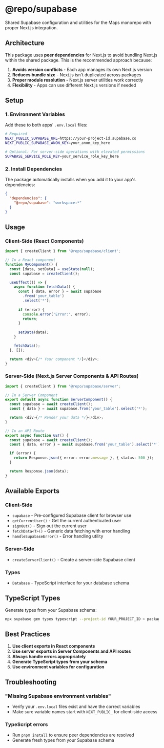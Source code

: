 # @repo/supabase

Shared Supabase configuration and utilities for the Maps monorepo with proper Next.js integration.

## Architecture

This package uses **peer dependencies** for Next.js to avoid bundling Next.js within the shared package. This is the recommended approach because:

1. **Avoids version conflicts** - Each app manages its own Next.js version
2. **Reduces bundle size** - Next.js isn't duplicated across packages
3. **Proper module resolution** - Next.js server utilities work correctly
4. **Flexibility** - Apps can use different Next.js versions if needed

## Setup

### 1. Environment Variables

Add these to both apps' `.env.local` files:

```bash
# Required
NEXT_PUBLIC_SUPABASE_URL=https://your-project-id.supabase.co
NEXT_PUBLIC_SUPABASE_ANON_KEY=your_anon_key_here

# Optional: For server-side operations with elevated permissions
SUPABASE_SERVICE_ROLE_KEY=your_service_role_key_here
```

### 2. Install Dependencies

The package automatically installs when you add it to your app's dependencies:

```json
{
  "dependencies": {
    "@repo/supabase": "workspace:*"
  }
}
```

## Usage

### Client-Side (React Components)

```typescript
import { createClient } from '@repo/supabase/client';

// In a React component
function MyComponent() {
  const [data, setData] = useState(null);
  const supabase = createClient();

  useEffect(() => {
    async function fetchData() {
      const { data, error } = await supabase
        .from('your_table')
        .select('*');
      
      if (error) {
        console.error('Error:', error);
        return;
      }
      
      setData(data);
    }

    fetchData();
  }, []);

  return <div>{/* Your component */}</div>;
}
```

### Server-Side (Next.js Server Components & API Routes)

```typescript
import { createClient } from '@repo/supabase/server';

// In a Server Component
export default async function ServerComponent() {
  const supabase = await createClient();
  const { data } = await supabase.from('your_table').select('*');

  return <div>{/* Render your data */}</div>;
}

// In an API Route
export async function GET() {
  const supabase = await createClient();
  const { data, error } = await supabase.from('your_table').select('*');

  if (error) {
    return Response.json({ error: error.message }, { status: 500 });
  }

  return Response.json(data);
}
```

## Available Exports

### Client-Side
- `supabase` - Pre-configured Supabase client for browser use
- `getCurrentUser()` - Get the current authenticated user
- `signOut()` - Sign out the current user
- `fetchData<T>()` - Generic data fetching with error handling
- `handleSupabaseError()` - Error handling utility

### Server-Side
- `createServerClient()` - Create a server-side Supabase client

### Types
- `Database` - TypeScript interface for your database schema

## TypeScript Types

Generate types from your Supabase schema:

```bash
npx supabase gen types typescript --project-id YOUR_PROJECT_ID > packages/supabase/src/types/database.ts
```

## Best Practices

1. **Use client exports in React components**
2. **Use server exports in Server Components and API routes**
3. **Always handle errors appropriately**
4. **Generate TypeScript types from your schema**
5. **Use environment variables for configuration**

## Troubleshooting

### "Missing Supabase environment variables"
- Verify your `.env.local` files exist and have the correct variables
- Make sure variable names start with `NEXT_PUBLIC_` for client-side access

### TypeScript errors
- Run `pnpm install` to ensure peer dependencies are resolved
- Generate fresh types from your Supabase schema 